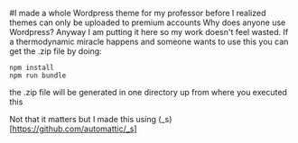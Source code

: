 #I made a whole Wordpress theme for my professor before I realized themes can only be uploaded to premium accounts
Why does anyone use Wordpress?
Anyway I am putting it here so my work doesn't feel wasted.
If a thermodynamic miracle happens and someone wants to use this you can get the .zip file by doing:
```
npm install
npm run bundle
```
the .zip file will be generated in one directory up from where you executed this

Not that it matters but I made this using (_s)[https://github.com/automattic/_s]
